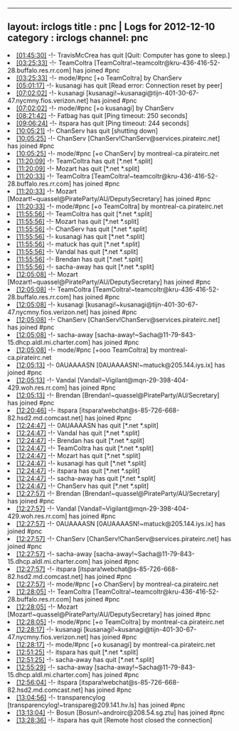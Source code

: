 
---
layout: irclogs
title : pnc | Logs for 2012-12-10
category : irclogs
channel: pnc
---
<li class="logitem"><a href="#01:45:30" name="01:45:30" class="time">[01:45:30]</a> -!- <span class="quit">TravisMcCrea</span> has quit [Quit: Computer has gone to sleep.] </li>
<li class="logitem"><a href="#03:25:33" name="03:25:33" class="time">[03:25:33]</a> -!- <span class="join">TeamColtra</span> [TeamColtra!~teamcoltr@kru-436-416-52-28.buffalo.res.rr.com] has joined #pnc </li>
<li class="logitem"><a href="#03:25:33" name="03:25:33" class="time">[03:25:33]</a> -!- mode/<span class="mode">#pnc</span> [+o TeamColtra] by ChanServ </li>
<li class="logitem"><a href="#05:01:17" name="05:01:17" class="time">[05:01:17]</a> -!- <span class="quit">kusanagi</span> has quit [Read error: Connection reset by peer] </li>
<li class="logitem"><a href="#07:02:02" name="07:02:02" class="time">[07:02:02]</a> -!- <span class="join">kusanagi</span> [kusanagi!~kusanagi@tijn-401-30-67-47.nycmny.fios.verizon.net] has joined #pnc </li>
<li class="logitem"><a href="#07:02:02" name="07:02:02" class="time">[07:02:02]</a> -!- mode/<span class="mode">#pnc</span> [+o kusanagi] by ChanServ </li>
<li class="logitem"><a href="#08:21:42" name="08:21:42" class="time">[08:21:42]</a> -!- <span class="quit">Fatbag</span> has quit [Ping timeout: 250 seconds] </li>
<li class="logitem"><a href="#09:06:24" name="09:06:24" class="time">[09:06:24]</a> -!- <span class="quit">itspara</span> has quit [Ping timeout: 244 seconds] </li>
<li class="logitem"><a href="#10:05:21" name="10:05:21" class="time">[10:05:21]</a> -!- <span class="quit">ChanServ</span> has quit [shutting down] </li>
<li class="logitem"><a href="#10:05:25" name="10:05:25" class="time">[10:05:25]</a> -!- <span class="join">ChanServ</span> [ChanServ!ChanServ@services.pirateirc.net] has joined #pnc </li>
<li class="logitem"><a href="#10:05:25" name="10:05:25" class="time">[10:05:25]</a> -!- mode/<span class="mode">#pnc</span> [+o ChanServ] by montreal-ca.pirateirc.net </li>
<li class="logitem"><a href="#11:20:09" name="11:20:09" class="time">[11:20:09]</a> -!- <span class="quit">TeamColtra</span> has quit [*.net *.split] </li>
<li class="logitem"><a href="#11:20:09" name="11:20:09" class="time">[11:20:09]</a> -!- <span class="quit">Mozart</span> has quit [*.net *.split] </li>
<li class="logitem"><a href="#11:20:33" name="11:20:33" class="time">[11:20:33]</a> -!- <span class="join">TeamColtra</span> [TeamColtra!~teamcoltr@kru-436-416-52-28.buffalo.res.rr.com] has joined #pnc </li>
<li class="logitem"><a href="#11:20:33" name="11:20:33" class="time">[11:20:33]</a> -!- <span class="join">Mozart</span> [Mozart!~quassel@PirateParty/AU/DeputySecretary] has joined #pnc </li>
<li class="logitem"><a href="#11:20:33" name="11:20:33" class="time">[11:20:33]</a> -!- mode/<span class="mode">#pnc</span> [+o TeamColtra] by montreal-ca.pirateirc.net </li>
<li class="logitem"><a href="#11:55:56" name="11:55:56" class="time">[11:55:56]</a> -!- <span class="quit">TeamColtra</span> has quit [*.net *.split] </li>
<li class="logitem"><a href="#11:55:56" name="11:55:56" class="time">[11:55:56]</a> -!- <span class="quit">Mozart</span> has quit [*.net *.split] </li>
<li class="logitem"><a href="#11:55:56" name="11:55:56" class="time">[11:55:56]</a> -!- <span class="quit">ChanServ</span> has quit [*.net *.split] </li>
<li class="logitem"><a href="#11:55:56" name="11:55:56" class="time">[11:55:56]</a> -!- <span class="quit">kusanagi</span> has quit [*.net *.split] </li>
<li class="logitem"><a href="#11:55:56" name="11:55:56" class="time">[11:55:56]</a> -!- <span class="quit">matuck</span> has quit [*.net *.split] </li>
<li class="logitem"><a href="#11:55:56" name="11:55:56" class="time">[11:55:56]</a> -!- <span class="quit">Vandal</span> has quit [*.net *.split] </li>
<li class="logitem"><a href="#11:55:56" name="11:55:56" class="time">[11:55:56]</a> -!- <span class="quit">Brendan</span> has quit [*.net *.split] </li>
<li class="logitem"><a href="#11:55:56" name="11:55:56" class="time">[11:55:56]</a> -!- <span class="quit">sacha-away</span> has quit [*.net *.split] </li>
<li class="logitem"><a href="#12:05:08" name="12:05:08" class="time">[12:05:08]</a> -!- <span class="join">Mozart</span> [Mozart!~quassel@PirateParty/AU/DeputySecretary] has joined #pnc </li>
<li class="logitem"><a href="#12:05:08" name="12:05:08" class="time">[12:05:08]</a> -!- <span class="join">TeamColtra</span> [TeamColtra!~teamcoltr@kru-436-416-52-28.buffalo.res.rr.com] has joined #pnc </li>
<li class="logitem"><a href="#12:05:08" name="12:05:08" class="time">[12:05:08]</a> -!- <span class="join">kusanagi</span> [kusanagi!~kusanagi@tijn-401-30-67-47.nycmny.fios.verizon.net] has joined #pnc </li>
<li class="logitem"><a href="#12:05:08" name="12:05:08" class="time">[12:05:08]</a> -!- <span class="join">ChanServ</span> [ChanServ!ChanServ@services.pirateirc.net] has joined #pnc </li>
<li class="logitem"><a href="#12:05:08" name="12:05:08" class="time">[12:05:08]</a> -!- <span class="join">sacha-away</span> [sacha-away!~Sacha@11-79-843-15.dhcp.aldl.mi.charter.com] has joined #pnc </li>
<li class="logitem"><a href="#12:05:08" name="12:05:08" class="time">[12:05:08]</a> -!- mode/<span class="mode">#pnc</span> [+ooo TeamColtra] by montreal-ca.pirateirc.net </li>
<li class="logitem"><a href="#12:05:13" name="12:05:13" class="time">[12:05:13]</a> -!- <span class="join">0AUAAAASN</span> [0AUAAAASN!~matuck@205.144.iys.ix] has joined #pnc </li>
<li class="logitem"><a href="#12:05:13" name="12:05:13" class="time">[12:05:13]</a> -!- <span class="join">Vandal</span> [Vandal!~Vigilant@mqn-29-398-404-429.woh.res.rr.com] has joined #pnc </li>
<li class="logitem"><a href="#12:05:13" name="12:05:13" class="time">[12:05:13]</a> -!- <span class="join">Brendan</span> [Brendan!~quassel@PirateParty/AU/Secretary] has joined #pnc </li>
<li class="logitem"><a href="#12:20:46" name="12:20:46" class="time">[12:20:46]</a> -!- <span class="join">itspara</span> [itspara!webchat@s-85-726-668-82.hsd2.md.comcast.net] has joined #pnc </li>
<li class="logitem"><a href="#12:24:47" name="12:24:47" class="time">[12:24:47]</a> -!- <span class="quit">0AUAAAASN</span> has quit [*.net *.split] </li>
<li class="logitem"><a href="#12:24:47" name="12:24:47" class="time">[12:24:47]</a> -!- <span class="quit">Vandal</span> has quit [*.net *.split] </li>
<li class="logitem"><a href="#12:24:47" name="12:24:47" class="time">[12:24:47]</a> -!- <span class="quit">Brendan</span> has quit [*.net *.split] </li>
<li class="logitem"><a href="#12:24:47" name="12:24:47" class="time">[12:24:47]</a> -!- <span class="quit">TeamColtra</span> has quit [*.net *.split] </li>
<li class="logitem"><a href="#12:24:47" name="12:24:47" class="time">[12:24:47]</a> -!- <span class="quit">Mozart</span> has quit [*.net *.split] </li>
<li class="logitem"><a href="#12:24:47" name="12:24:47" class="time">[12:24:47]</a> -!- <span class="quit">kusanagi</span> has quit [*.net *.split] </li>
<li class="logitem"><a href="#12:24:47" name="12:24:47" class="time">[12:24:47]</a> -!- <span class="quit">itspara</span> has quit [*.net *.split] </li>
<li class="logitem"><a href="#12:24:47" name="12:24:47" class="time">[12:24:47]</a> -!- <span class="quit">sacha-away</span> has quit [*.net *.split] </li>
<li class="logitem"><a href="#12:24:47" name="12:24:47" class="time">[12:24:47]</a> -!- <span class="quit">ChanServ</span> has quit [*.net *.split] </li>
<li class="logitem"><a href="#12:27:57" name="12:27:57" class="time">[12:27:57]</a> -!- <span class="join">Brendan</span> [Brendan!~quassel@PirateParty/AU/Secretary] has joined #pnc </li>
<li class="logitem"><a href="#12:27:57" name="12:27:57" class="time">[12:27:57]</a> -!- <span class="join">Vandal</span> [Vandal!~Vigilant@mqn-29-398-404-429.woh.res.rr.com] has joined #pnc </li>
<li class="logitem"><a href="#12:27:57" name="12:27:57" class="time">[12:27:57]</a> -!- <span class="join">0AUAAAASN</span> [0AUAAAASN!~matuck@205.144.iys.ix] has joined #pnc </li>
<li class="logitem"><a href="#12:27:57" name="12:27:57" class="time">[12:27:57]</a> -!- <span class="join">ChanServ</span> [ChanServ!ChanServ@services.pirateirc.net] has joined #pnc </li>
<li class="logitem"><a href="#12:27:57" name="12:27:57" class="time">[12:27:57]</a> -!- <span class="join">sacha-away</span> [sacha-away!~Sacha@11-79-843-15.dhcp.aldl.mi.charter.com] has joined #pnc </li>
<li class="logitem"><a href="#12:27:57" name="12:27:57" class="time">[12:27:57]</a> -!- <span class="join">itspara</span> [itspara!webchat@s-85-726-668-82.hsd2.md.comcast.net] has joined #pnc </li>
<li class="logitem"><a href="#12:27:57" name="12:27:57" class="time">[12:27:57]</a> -!- mode/<span class="mode">#pnc</span> [+o ChanServ] by montreal-ca.pirateirc.net </li>
<li class="logitem"><a href="#12:28:05" name="12:28:05" class="time">[12:28:05]</a> -!- <span class="join">TeamColtra</span> [TeamColtra!~teamcoltr@kru-436-416-52-28.buffalo.res.rr.com] has joined #pnc </li>
<li class="logitem"><a href="#12:28:05" name="12:28:05" class="time">[12:28:05]</a> -!- <span class="join">Mozart</span> [Mozart!~quassel@PirateParty/AU/DeputySecretary] has joined #pnc </li>
<li class="logitem"><a href="#12:28:05" name="12:28:05" class="time">[12:28:05]</a> -!- mode/<span class="mode">#pnc</span> [+o TeamColtra] by montreal-ca.pirateirc.net </li>
<li class="logitem"><a href="#12:28:17" name="12:28:17" class="time">[12:28:17]</a> -!- <span class="join">kusanagi</span> [kusanagi!~kusanagi@tijn-401-30-67-47.nycmny.fios.verizon.net] has joined #pnc </li>
<li class="logitem"><a href="#12:28:17" name="12:28:17" class="time">[12:28:17]</a> -!- mode/<span class="mode">#pnc</span> [+o kusanagi] by montreal-ca.pirateirc.net </li>
<li class="logitem"><a href="#12:51:25" name="12:51:25" class="time">[12:51:25]</a> -!- <span class="quit">itspara</span> has quit [*.net *.split] </li>
<li class="logitem"><a href="#12:51:25" name="12:51:25" class="time">[12:51:25]</a> -!- <span class="quit">sacha-away</span> has quit [*.net *.split] </li>
<li class="logitem"><a href="#12:55:29" name="12:55:29" class="time">[12:55:29]</a> -!- <span class="join">sacha-away</span> [sacha-away!~Sacha@11-79-843-15.dhcp.aldl.mi.charter.com] has joined #pnc </li>
<li class="logitem"><a href="#12:56:04" name="12:56:04" class="time">[12:56:04]</a> -!- <span class="join">itspara</span> [itspara!webchat@s-85-726-668-82.hsd2.md.comcast.net] has joined #pnc </li>
<li class="logitem"><a href="#13:04:56" name="13:04:56" class="time">[13:04:56]</a> -!- <span class="join">transparencylog</span> [transparencylog!~transpare@209.141.hv.ls] has joined #pnc </li>
<li class="logitem"><a href="#13:13:04" name="13:13:04" class="time">[13:13:04]</a> -!- <span class="join">Bosun</span> [Bosun!~androirc@208.54.sg.ztu] has joined #pnc </li>
<li class="logitem"><a href="#13:28:36" name="13:28:36" class="time">[13:28:36]</a> -!- <span class="quit">itspara</span> has quit [Remote host closed the connection] </li>


